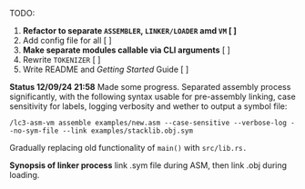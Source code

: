 TODO: 

1. **Refactor to separate `ASSEMBLER`, `LINKER/LOADER` amd `VM`                    [ ]**
2. Add config file for all                                                       [ ]
3. **Make separate modules callable via CLI arguments**                              [ ]
4. Rewrite `TOKENIZER`                                                           [ ]
5. Write README and _Getting Started_ Guide                                      [ ]

**Status 12/09/24 21:58**
Made some progress. Separated assembly process significantly,  with the following syntax usable for pre-assembly linking, case sensitivity for labels, logging verbosity and wether to output a symbol file: 

```/lc3-asm-vm assemble examples/new.asm --case-sensitive --verbose-log --no-sym-file --link examples/stacklib.obj.sym```

Gradually replacing old functionality of `main()` with `src/lib.rs.`

**Synopsis of linker process** link .sym file during ASM, then link .obj during loading.

